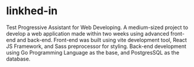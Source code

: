 # linkhed-in
Test Progressive Assistant for Web Developing. A medium-sized project to develop a web application made within two weeks using advanced front-end and back-end. Front-end was built using vite development tool, React JS Framework, and Sass preprocessor for styling. Back-end development using Go Programming Language as the base, and PostgresSQL as the database.
